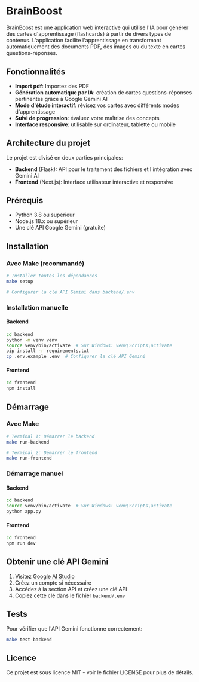 # BrainBoost

BrainBoost est une application web interactive qui utilise l'IA pour générer des cartes d'apprentissage (flashcards) à partir de divers types de contenus. L'application facilite l'apprentissage en transformant automatiquement des documents PDF, des images ou du texte en cartes questions-réponses.

## Fonctionnalités

- **Import pdf**: Importez des PDF
- **Génération automatique par IA**: création de cartes questions-réponses pertinentes grâce à Google Gemini AI
- **Mode d'étude interactif**: révisez vos cartes avec différents modes d'apprentissage
- **Suivi de progression**: évaluez votre maîtrise des concepts
- **Interface responsive**: utilisable sur ordinateur, tablette ou mobile

## Architecture du projet

Le projet est divisé en deux parties principales:

- **Backend** (Flask): API pour le traitement des fichiers et l'intégration avec Gemini AI
- **Frontend** (Next.js): Interface utilisateur interactive et responsive

## Prérequis

- Python 3.8 ou supérieur
- Node.js 18.x ou supérieur
- Une clé API Google Gemini (gratuite)

## Installation

### Avec Make (recommandé)

```bash
# Installer toutes les dépendances
make setup

# Configurer la clé API Gemini dans backend/.env
```

### Installation manuelle

#### Backend

```bash
cd backend
python -m venv venv
source venv/bin/activate  # Sur Windows: venv\Scripts\activate
pip install -r requirements.txt
cp .env.example .env  # Configurer la clé API Gemini
```

#### Frontend

```bash
cd frontend
npm install
```

## Démarrage

### Avec Make

```bash
# Terminal 1: Démarrer le backend
make run-backend

# Terminal 2: Démarrer le frontend
make run-frontend
```

### Démarrage manuel

#### Backend

```bash
cd backend
source venv/bin/activate  # Sur Windows: venv\Scripts\activate
python app.py
```

#### Frontend

```bash
cd frontend
npm run dev
```

## Obtenir une clé API Gemini

1. Visitez [Google AI Studio](https://ai.google.dev/)
2. Créez un compte si nécessaire
3. Accédez à la section API et créez une clé API
4. Copiez cette clé dans le fichier `backend/.env`

## Tests

Pour vérifier que l'API Gemini fonctionne correctement:

```bash
make test-backend
```


## Licence

Ce projet est sous licence MIT - voir le fichier LICENSE pour plus de détails.